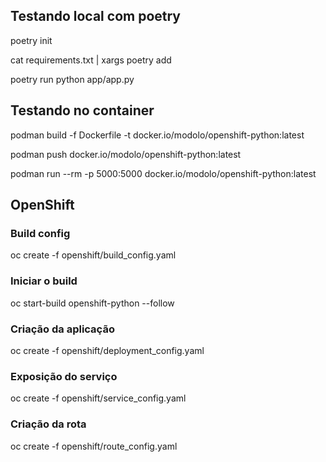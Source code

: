 ## Testando local com poetry

poetry init

cat requirements.txt | xargs poetry add

poetry run python app/app.py

## Testando no container

podman build -f Dockerfile -t docker.io/modolo/openshift-python:latest

podman push docker.io/modolo/openshift-python:latest

podman run --rm -p 5000:5000 docker.io/modolo/openshift-python:latest

## OpenShift

### Build config 

oc create -f openshift/build_config.yaml

### Iniciar o build

oc start-build openshift-python --follow

### Criação da aplicação

oc create -f openshift/deployment_config.yaml

### Exposição do serviço

oc create -f openshift/service_config.yaml

### Criação da rota

oc create -f openshift/route_config.yaml
